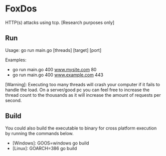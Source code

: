 # FoxDos 
HTTP(s) attacks using tcp. [Research purposes only]

## Run 
  Usage: go run main.go  [threads] [target] [port]
  
  Examples:
 - go run main.go 400 www.mysite.com 80
 - go run main.go 400 www.example.com 443

[Warning]: Executing too many threads will crash your computer if it fails to handle the load. On a server/good pc you can feel free to increase the thread count to the thousands as it will increase the amount of requests per second.

## Build
You could also build the executable to binary for cross platform execution by running the commands below.
 - [Windows]: GOOS=windows go build 
 - [Linux]: GOARCH=386 go build

